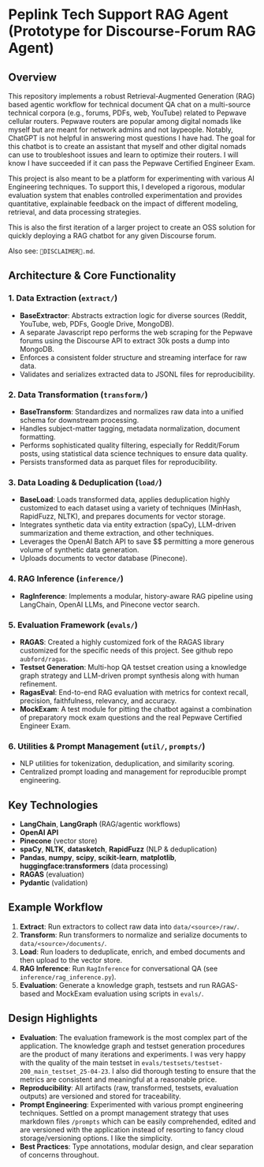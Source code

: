 # Peplink Tech Support RAG Agent (Prototype for Discourse-Forum RAG Agent)

## Overview

This repository implements a robust Retrieval-Augmented Generation (RAG) based agentic workflow for technical document QA
chat on a multi-source technical corpora (e.g., forums, PDFs, web, YouTube) related to Pepwave
cellular routers. Pepwave routers are popular among digital nomads like myself but are meant for network admins
and not laypeople.  Notably, ChatGPT is not helpful in answering most questions I have had. The goal for this
chatbot is to create an assistant that myself and other digital nomads can use to troubleshoot issues and learn
to optimize their routers. I will know I have succeeded if it can pass the Pepwave Certified Engineer Exam.

This project is also meant to be a platform for experimenting with various AI Engineering techniques. To support this,
I developed a rigorous, modular evaluation system that enables controlled experimentation and provides quantitative,
explainable feedback on the impact of different modeling, retrieval, and data processing strategies.

This is also the first iteration of a larger project to create an OSS solution for quickly deploying a RAG chatbot for any given Discourse forum.

Also see: `😬DISCLAIMER😬.md`.

## Architecture & Core Functionality

### 1. Data Extraction (`extract/`)
- **BaseExtractor**: Abstracts extraction logic for diverse sources (Reddit, YouTube, web, PDFs, Google Drive, MongoDB).
- A separate Javascript repo performs the web scraping for the Pepwave forums using the Discourse API to extract 30k posts a dump into MongoDB.
- Enforces a consistent folder structure and streaming interface for raw data.
- Validates and serializes extracted data to JSONL files for reproducibility.

### 2. Data Transformation (`transform/`)
- **BaseTransform**: Standardizes and normalizes raw data into a unified schema for downstream processing.
- Handles subject-matter tagging, metadata normalization, document formatting.
- Performs sophisticated quality filtering, especially for Reddit/Forum posts, using statistical data science techniques to ensure data quality.
- Persists transformed data as parquet files for reproducibility.

### 3. Data Loading & Deduplication (`load/`)
- **BaseLoad**: Loads transformed data, applies deduplication highly customized to each dataset using a variety of techniques (MinHash, RapidFuzz, NLTK),
and prepares documents for vector storage.
- Integrates synthetic data via entity extraction (spaCy), LLM-driven summarization and theme extraction, and other techniques.
- Leverages the OpenAI Batch API to save $$ permitting a more generous volume of synthetic data generation.
- Uploads documents to vector database (Pinecone).

### 4. RAG Inference (`inference/`)
- **RagInference**: Implements a modular, history-aware RAG pipeline using LangChain, OpenAI LLMs, and Pinecone vector search.

### 5. Evaluation Framework (`evals/`)
- **RAGAS**: Created a highly customized fork of the RAGAS library customized for the specific needs of this project. See github repo `aubford/ragas`.
- **Testset Generation**: Multi-hop QA testset creation using a knowledge graph strategy and LLM-driven prompt synthesis along with human refinement.
- **RagasEval**: End-to-end RAG evaluation with metrics for context recall, precision, faithfulness, relevancy, and accuracy.
- **MockExam**: A test module for pitting the chatbot against a combination of preparatory mock exam questions and the real Pepwave Certified Engineer Exam.

### 6. Utilities & Prompt Management (`util/`, `prompts/`)
- NLP utilities for tokenization, deduplication, and similarity scoring.
- Centralized prompt loading and management for reproducible prompt engineering.

## Key Technologies
- **LangChain**, **LangGraph** (RAG/agentic workflows)
- **OpenAI API**
- **Pinecone** (vector store)
- **spaCy**, **NLTK**, **datasketch**, **RapidFuzz** (NLP & deduplication)
- **Pandas**, **numpy**, **scipy**, **scikit-learn**, **matplotlib**, **huggingface:transformers** (data processing)
- **RAGAS** (evaluation)
- **Pydantic** (validation)

## Example Workflow

1. **Extract**: Run extractors to collect raw data into `data/<source>/raw/`.
2. **Transform**: Run transformers to normalize and serialize documents to `data/<source>/documents/`.
3. **Load**: Run loaders to deduplicate, enrich, and embed documents and then upload to the vector store.
4. **RAG Inference**: Run `RagInference` for conversational QA (see `inference/rag_inference.py`).
5. **Evaluation**: Generate a knowledge graph, testsets and run RAGAS-based and MockExam evaluation using scripts in `evals/`.

## Design Highlights
- **Evaluation**: The evaluation framework is the most complex part of the application. The knowledge graph and testset generation procedures are
the product of many iterations and experiments. I was very happy with the quality of the main testset in `evals/testsets/testset-200_main_testset_25-04-23`.
I also did thorough testing to ensure that the metrics are consistent and meaningful at a reasonable price.
- **Reproducibility**: All artifacts (raw, transformed, testsets, evaluation outputs) are versioned and stored for traceability.
- **Prompt Engineering**: Experimented with various prompt engineering techniques. Settled on a prompt management strategy that uses markdown files `/prompts`
which can be easily comprehended, edited and are versioned with the application instead of resorting to fancy cloud storage/versioning options. I like the simplicity.
- **Best Practices**: Type annotations, modular design, and clear separation of concerns throughout.
